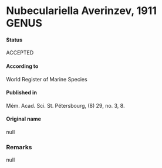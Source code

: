 Nubeculariella Averinzev, 1911 GENUS
=======

#### Status
ACCEPTED

#### According to
World Register of Marine Species

#### Published in
Mém. Acad. Sci. St. Pétersbourg, (8) 29, no. 3, 8.

#### Original name
null

### Remarks
null